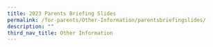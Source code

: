 ```yaml
---
title: 2023 Parents Briefing Slides
permalink: /for-parents/Other-Information/parentsbriefingslides/
description: ""
third_nav_title: Other Information
---
```

